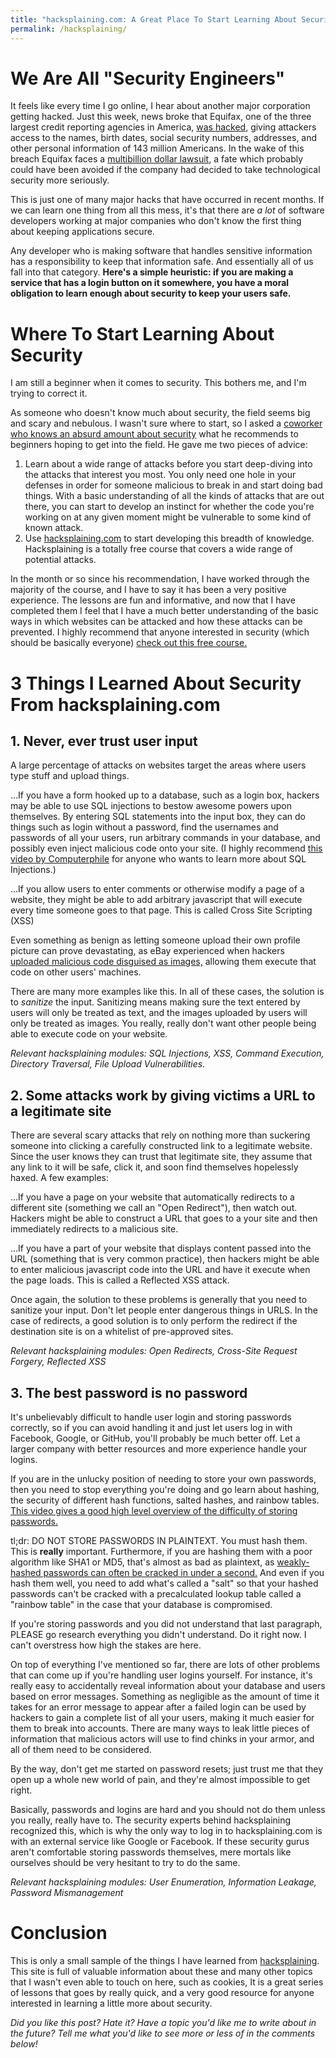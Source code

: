 ```yaml
---
title: "hacksplaining.com: A Great Place To Start Learning About Security"
permalink: /hacksplaining/
---
```


# We Are All "Security Engineers"

It feels like every time I go online, I hear about another major corporation getting hacked. Just this week, news broke that Equifax, one of the three largest credit reporting agencies in America, [was hacked](https://www.cnet.com/how-to/equifax-data-breach-find-out-if-you-were-one-of-143-million-hacked/), giving attackers access to the names, birth dates, social security numbers, addresses, and other personal information of 143 million Americans. In the wake of this breach Equifax faces a [multibillion dollar lawsuit](https://www.bloomberg.com/news/articles/2017-09-08/equifax-sued-over-massive-hack-in-multibillion-dollar-lawsuit), a fate which probably could have been avoided if the company had decided to take technological security more seriously.

This is just one of many major hacks that have occurred in recent months. If we can learn one thing from all this mess, it's that there are *a lot* of software developers working at major companies who don't know the first thing about keeping applications secure.

Any developer who is making software that handles sensitive information has a responsibility to keep that information safe. And essentially all of us fall into that category. **Here's a simple heuristic: if you are making a service that has a login button on it somewhere, you have a moral obligation to learn enough about security to keep your users safe.**

# Where To Start Learning About Security

I am still a beginner when it comes to security. This bothers me, and I'm trying to correct it.

As someone who doesn't know much about security, the field seems big and scary and nebulous. I wasn't sure where to start, so I asked a [coworker who knows an absurd amount about security](https://www.josephkirwin.com/) what he recommends to beginners hoping to get into the field. He gave me two pieces of advice:

1. Learn about a wide range of attacks before you start deep-diving into the attacks that interest you most. You only need one hole in your defenses in order for someone malicious to break in and start doing bad things. With a basic understanding of all the kinds of attacks that are out there, you can start to develop an instinct for whether the code you're working on at any given moment might be vulnerable to some kind of known attack.
2. Use [hacksplaining.com](https://www.hacksplaining.com) to start developing this breadth of knowledge. Hacksplaining is a totally free course that covers a wide range of potential attacks.

In the month or so since his recommendation, I have worked through the majority of the course, and I have to say it has been a very positive experience. The lessons are fun and informative, and now that I have completed them I feel that I have a much better understanding of the basic ways in which websites can be attacked and how these attacks can be prevented. I highly recommend that anyone interested in security (which should be basically everyone) [check out this free course.](https://www.hacksplaining.com)

# 3 Things I Learned About Security From hacksplaining.com

## 1. Never, ever trust user input

A large percentage of attacks on websites target the areas where users type stuff and upload things.

...If you have a form hooked up to a database, such as a login box, hackers may be able to use SQL injections to bestow awesome powers upon themselves. By entering SQL statements into the input box, they can do things such as login without a password, find the usernames and passwords of all your users, run arbitrary commands in your database, and possibly even inject malicious code onto your site. (I highly recommend [this video by Computerphile](https://youtu.be/ciNHn38EyRc) for anyone who wants to learn more about SQL Injections.)

...If you allow users to enter comments or otherwise modify a page of a website, they might be able to add arbitrary javascript that will execute every time someone goes to that page. This is called Cross Site Scripting (XSS)

Even something as benign as letting someone upload their own profile picture can prove devastating, as eBay experienced when hackers [uploaded malicious code disguised as images,](https://threatpost.com/ebay-fixes-file-upload-and-patch-disclosure-bugs/111898/) allowing them execute that code on other users' machines.

There are many more examples like this. In all of these cases, the solution is to *sanitize* the input. Sanitizing means making sure the text entered by users will only be treated as text, and the images uploaded by users will only be treated as images. You really, really don't want other people being able to execute code on your website.

*Relevant hacksplaining modules: SQL Injections, XSS, Command Execution, Directory Traversal, File Upload Vulnerabilities.*

## 2. Some attacks work by giving victims a URL to a legitimate site

There are several scary attacks that rely on nothing more than suckering someone into clicking a carefully constructed link to a legitimate website. Since the user knows they can trust that legitimate site, they assume that any link to it will be safe, click it, and soon find themselves hopelessly haxed. A few examples:

...If you have a page on your website that automatically redirects to a different site (something we call an "Open Redirect"), then watch out. Hackers might be able to construct a URL that goes to a your site and then immediately redirects to a malicious site.

...If you have a part of your website that displays content passed into the URL (something that is very common practice), then hackers might be able to enter malicious javascript code into the URL and have it execute when the page loads. This is called a Reflected XSS attack.

Once again, the solution to these problems is generally that you need to sanitize your input. Don't let people enter dangerous things in URLS. In the case of redirects, a good solution is to only perform the redirect if the destination site is on a whitelist of pre-approved sites.

*Relevant hacksplaining modules: Open Redirects, Cross-Site Request Forgery, Reflected XSS*

## 3. The best password is no password

It's unbelievably difficult to handle user login and storing passwords correctly, so if you can avoid handling it and just let users log in with Facebook, Google, or GitHub, you'll probably be much better off. Let a larger company with better resources and more experience handle your logins.

If you are in the unlucky position of needing to store your own passwords, then you need to stop everything you're doing and go learn about hashing, the security of different hash functions, salted hashes, and rainbow tables. [This video gives a good high level overview of the difficulty of storing passwords.](https://youtu.be/8ZtInClXe1Q)

tl;dr: DO NOT STORE PASSWORDS IN PLAINTEXT. You must hash them. This is **really** important. Furthermore, if you are hashing them with a poor algorithm like SHA1 or MD5, that's almost as bad as plaintext, as [weakly-hashed passwords can often be cracked in under a second.](https://youtu.be/7U-RbOKanYs) And even if you hash them well, you need to add what's called a "salt" so that your hashed passwords can't be cracked with a precalculated lookup table called a "rainbow table" in the case that your database is compromised.

If you're storing passwords and you did not understand that last paragraph, PLEASE go research everything you didn't understand. Do it right now. I can't overstress how high the stakes are here.

On top of everything I've mentioned so far, there are lots of other problems that can come up if you're handling user logins yourself. For instance, it's really easy to accidentally reveal information about your database and users based on error messages. Something as negligible as the amount of time it takes for an error message to appear after a failed login can be used by hackers to gain a complete list of all your users, making it much easier for them to break into accounts. There are many ways to leak little pieces of information that malicious actors will use to find chinks in your armor, and all of them need to be considered.

By the way, don't get me started on password resets; just trust me that they open up a whole new world of pain, and they're almost impossible to get right.

Basically, passwords and logins are hard and you should not do them unless you really, really have to. The security experts behind hacksplaining recognized this, which is why the only way to log in to hacksplaining.com is with an external service like Google or Facebook. If these security gurus aren't comfortable storing passwords themselves, mere mortals like ourselves should be very hesitant to try to do the same.

*Relevant hacksplaining modules: User Enumeration, Information Leakage, Password Mismanagement*

# Conclusion

This is only a small sample of the things I have learned from [hacksplaining](https://www.hacksplaining.com). This site is full of valuable information about these and many other topics that I wasn't even able to touch on here, such as cookies,  It is a great series of lessons that goes by really quick, and a very good resource for anyone interested in learning a little more about security.

*Did you like this post? Hate it? Have a topic you'd like me to write about in the future? Tell me what you'd like to see more or less of in the comments below!*
